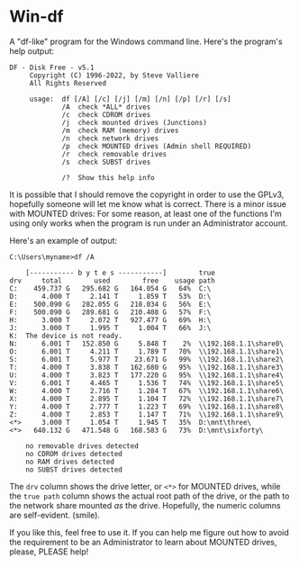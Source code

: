 # Win-df
A "df-like" program for the Windows command line.  Here's the program's help output:

```
DF - Disk Free - v5.1
     Copyright (C) 1996-2022, by Steve Valliere
     All Rights Reserved

     usage:  df [/A] [/c] [/j] [/m] [/n] [/p] [/r] [/s]
             /A  check *ALL* drives
             /c  check CDROM drives
             /j  check mounted drives (Junctions)
             /m  check RAM (memory) drives
             /n  check network drives
             /p  check MOUNTED drives (Admin shell REQUIRED)
             /r  check removable drives
             /s  check SUBST drives

             /?  Show this help info
```
It is possible that I should remove the copyright in order to use the GPLv3, hopefully someone will let me know what is correct.  There is a minor issue with MOUNTED drives:  For some reason, at least one of the functions I'm using only works when the program is run under an Administrator account.

Here's an example of output:
```
C:\Users\myname>df /A

    [----------- b y t e s -----------]        true
drv     total        used        free    usage path
C:    459.737 G   295.682 G   164.054 G   64%  C:\
D:      4.000 T     2.141 T     1.859 T   53%  D:\
E:    500.090 G   282.055 G   218.034 G   56%  E:\
F:    500.090 G   289.681 G   210.408 G   57%  F:\
H:      3.000 T     2.072 T   927.477 G   69%  H:\
J:      3.000 T     1.995 T     1.004 T   66%  J:\
K:  The device is not ready.
N:      6.001 T   152.850 G     5.848 T    2%  \\192.168.1.1\share0\
O:      6.001 T     4.211 T     1.789 T   70%  \\192.168.1.1\share1\
S:      6.001 T     5.977 T    23.671 G   99%  \\192.168.1.1\share2\
T:      4.000 T     3.838 T   162.680 G   95%  \\192.168.1.1\share3\
U:      4.000 T     3.823 T   177.220 G   95%  \\192.168.1.1\share4\
V:      6.001 T     4.465 T     1.536 T   74%  \\192.168.1.1\share5\
W:      4.000 T     2.716 T     1.284 T   67%  \\192.168.1.1\share6\
X:      4.000 T     2.895 T     1.104 T   72%  \\192.168.1.1\share7\
Y:      4.000 T     2.777 T     1.223 T   69%  \\192.168.1.1\share8\
Z:      4.000 T     2.853 T     1.147 T   71%  \\192.168.1.1\share9\
<*>     3.000 T     1.054 T     1.945 T   35%  D:\mnt\three\
<*>   640.132 G   471.548 G   168.583 G   73%  D:\mnt\sixforty\

    no removable drives detected
    no CDROM drives detected
    no RAM drives detected
    no SUBST drives detected
```
The `drv` column shows the drive letter, or `<*>` for MOUNTED drives, while the `true path` column shows the actual root path of the drive, or the path to the network share mounted _as_ the drive.  Hopefully, the numeric columns are self-evident.  (smile).

If you like this, feel free to use it.  If you can help me figure out how to avoid the requirement to be an Administrator to learn about MOUNTED drives, please, PLEASE help!
